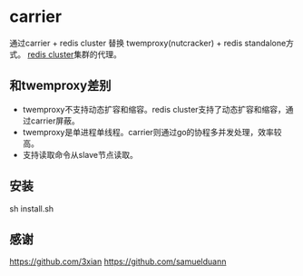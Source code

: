 # carrier

通过carrier + redis cluster 替换 twemproxy(nutcracker) + redis standalone方式。
[redis cluster](http://redis.io/topics/cluster-tutorial)集群的代理。


## 和twemproxy差别
+ twemproxy不支持动态扩容和缩容。redis cluster支持了动态扩容和缩容，通过carrier屏蔽。
+ twemproxy是单进程单线程。carrier则通过go的协程多并发处理，效率较高。
+ 支持读取命令从slave节点读取。

## 安装
sh install.sh

## 感谢
https://github.com/3xian
https://github.com/samuelduann
